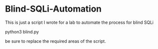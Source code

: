 # Blind-SQLi-Automation
This is just a script I wrote for a lab to automate the process for blind SQLi

python3 blind.py

be sure to replace the required areas of the script.
